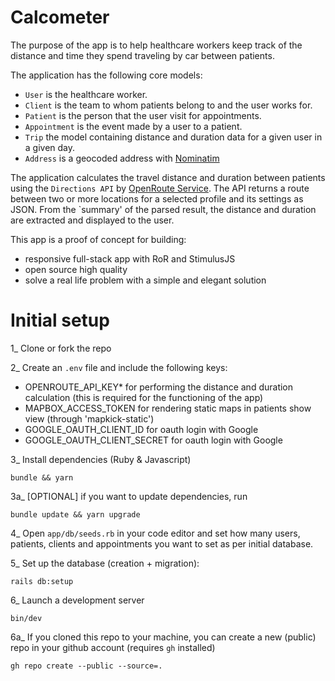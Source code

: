 # Calcometer

The purpose of the app is to help healthcare workers keep track of the distance and time they spend traveling by car between patients.

The application has the following core models:

- `User` is the healthcare worker.
- `Client` is the team to whom patients belong to and the user works for.
- `Patient` is the person that the user visit for appointments.
- `Appointment` is the event made by a user to a patient.
- `Trip` the model containing distance and duration data for a given user in a given day.
- `Address` is a geocoded address with [Nominatim](https://nominatim.org/)

The application calculates the travel distance and duration between patients using the `Directions API` by [OpenRoute Service](https://openrouteservice.org/dev/#/api-docs/v2/directions/%7Bprofile%7D/json/post). The API returns a route between two or more locations for a selected profile and its settings as JSON. From the `summary' of the parsed result, the distance and duration are extracted and displayed to the user.

This app is a proof of concept for building:
- responsive full-stack app with RoR and StimulusJS
- open source high quality
- solve a real life problem with a simple and elegant solution

# Initial setup

1_ Clone or fork the repo

2_ Create an `.env` file and include the following keys:
- OPENROUTE_API_KEY* for performing the distance and duration calculation (this is required for the functioning of the app)
- MAPBOX_ACCESS_TOKEN for rendering static maps in patients show view (through 'mapkick-static')
- GOOGLE_OAUTH_CLIENT_ID for oauth login with Google
- GOOGLE_OAUTH_CLIENT_SECRET for oauth login with Google

3_ Install dependencies (Ruby & Javascript)
```
bundle && yarn
```
3a_ [OPTIONAL] if you want to update dependencies, run
```
bundle update && yarn upgrade
```
4_ Open `app/db/seeds.rb` in your code editor and set how many users, patients, clients and appointments you want to set as per initial database.

5_ Set up the database (creation + migration):
```
rails db:setup
```
6_ Launch a development server
```
bin/dev
```
6a_ If you cloned this repo to your machine, you can create a new (public) repo in your github account (requires `gh` installed)
```
gh repo create --public --source=.
```
